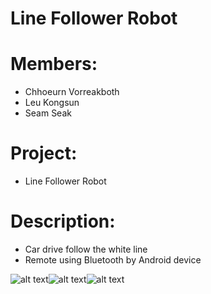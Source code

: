 # Line Follower Robot

# Members:
  - Chhoeurn Vorreakboth
  - Leu Kongsun
  - Seam Seak
  
  # Project:
  - Line Follower Robot
  
  # Description:
  - Car drive follow the white line
  - Remote using Bluetooth by Android device
  
  ![alt text](https://scontent.fpnh1-2.fna.fbcdn.net/v/t31.0-8/19787240_1853631708285296_8435546701616220367_o.jpg?_nc_eui2=v1%3AAeG8M_2dODIHqddQTRMzHmr3ePHQgI3d3dcxRZ38lRg4UCbOWZTJe9Jmakwi5aZWE56O5eBggG7TsUE2sFa1lj7xMSUURUHoI42iXSI7xBn00Q&oh=093f63b9ba21192b107da387ceda9fdf&oe=5B03D9AF
)![alt text](https://scontent.fpnh1-2.fna.fbcdn.net/v/t31.0-8/19944306_1853631704951963_4671827779721883106_o.jpg?_nc_eui2=v1%3AAeG5xe-9wbZ4Q76KUNWlT1QNpXUfQBiTW_CRimuirwimAPPDGd1imKNMfa1uWuA1Fl5TRlmkQFKu6e_1DNDr0GC8DJyZU7KZ1B8P3jCngbZ1xw&oh=5300a2b893f4a9e95727e2b41c37355a&oe=5B204C8B)![alt text](https://scontent.fpnh1-2.fna.fbcdn.net/v/t31.0-8/19679318_1853631701618630_7474298773539343584_o.jpg?_nc_eui2=v1%3AAeEbka8F7qI_cgQlV2dtkvKOSd8dqI6aLW0A00trbsONW_kYhgoGTjMKuL9Dknngih5-WSGQylcq2u06lu0mlnBq-IBeQCPluZD6DGKIsxkY_g&oh=bd8e09028dbc82ebeecdaa458be762fd&oe=5B4D8499)
